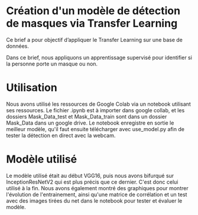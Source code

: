 # Création d'un modèle de détection de masques via Transfer Learning

Ce brief a pour objectif d’appliquer le Transfer Learning sur une base de données.

Dans ce brief, nous appliquons un apprentissage supervisé pour identifier si la personne porte un masque ou non.

# Utilisation

Nous avons utilisé les ressources de Google Colab via un notebook utilisant ses ressources.
Le fichier .ipynb est à importer dans google collab, et les dossiers Mask_Data_test et Mask_Data_train sont dans un dossier Mask_Data dans un google drive.
Le notebook enregistre en sortie le meilleur modèle, qu'il faut ensuite télécharger avec use_model.py afin de tester la détection en direct avec la webcam.

# Modèle utilisé

Le modèle utilisé était au début VGG16, puis nous avons bifurqué sur InceptionResNetV2 qui est plus précis que ce dernier. C'est donc celui utilisé à la fin.
Nous avons également montré des graphiques pour montrer l'évolution de l'entrainement, ainsi qu'une matrice de corrélation et un test avec des images tirées du net dans le notebook pour tester et évaluer le modèle.